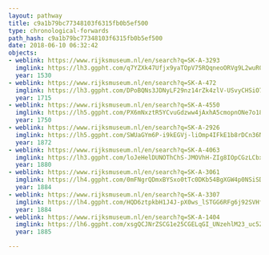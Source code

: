 ```yaml
---
layout: pathway
title: c9a1b79bc77348103f6315fb0b5ef500
type: chronological-forwards
path_hash: c9a1b79bc77348103f6315fb0b5ef500
date: 2018-06-10 06:32:42
objects:
- weblink: https://www.rijksmuseum.nl/en/search?q=SK-A-3293
  imglink: https://lh3.ggpht.com/q7YZXk47Ufjx9yaTOpV75RQqneoORVg9L2wuR0cRxKp0XltV2Qu9HrPQGMq17oIRgCOfX5Gm9c7-7lpzue58xssHNTA=s200
  year: 1530
- weblink: https://www.rijksmuseum.nl/en/search?q=SK-A-472
  imglink: https://lh3.ggpht.com/DPoBQNs3JDNyLF29nz14rZk4zlV-USvyCHSiO7jxECDc7wVd9OhPq5Ufcnr5pXj_VFEELiLBN49E5TadlKESHMLzIZk=s200
  year: 1715
- weblink: https://www.rijksmuseum.nl/en/search?q=SK-A-4550
  imglink: https://lh5.ggpht.com/PX6mNxztR5YCvuGdzww4jAxhA5cmopnONe7o18Es1yFIDZy1MW2u-_dhGaFGdb9cHl9PopKttMiFHbULoXXcN68JmA=s200
  year: 1750
- weblink: https://www.rijksmuseum.nl/en/search?q=SK-A-2926
  imglink: https://lh5.ggpht.com/SWUaGYm6P-i9kEGVj-liOmp4IFkE1b8rDCn36NGuI1Jv4ZuGTGVNcoKzCEDYGWBIfKkjEWHGvhseCxS2rT0ZXHI1cjL_=s200
  year: 1872
- weblink: https://www.rijksmuseum.nl/en/search?q=SK-A-4063
  imglink: https://lh3.ggpht.com/loJeHelDUNOThChS-JMOVhH-ZIg8IOpCGzLCbx3qchmaMVWqWbbVWMdFzZ4DYzKqJvsKVmKIp2av8KWxq16IDKysM3g=s200
  year: 1880
- weblink: https://www.rijksmuseum.nl/en/search?q=SK-A-3061
  imglink: https://lh4.ggpht.com/0mFNgrQDmxBYSxo0tTc0DKb54BgXGW4p0NSiSDa7g9kpm18SP-NaJAUqH9mSFNe4QcrRuhv2B5bG4nOfQ_l2pXc8fec=s200
  year: 1884
- weblink: https://www.rijksmuseum.nl/en/search?q=SK-A-3307
  imglink: https://lh4.ggpht.com/HQD6ztpkbH1J4J-pX0ws_lSTGG6RFg6j92SVHfiOsFUTZbuxXqOs6_wNpqOyhvS-k-4fM0p3pjXw4fpa69fXVUhNUhhN=s200
  year: 1884
- weblink: https://www.rijksmuseum.nl/en/search?q=SK-A-1404
  imglink: https://lh6.ggpht.com/xsgQCJNrZSCG1e25CGELqGI_UNzehlM23_uc5ZExYGxrQMHEarn7Kc828Tk7J5yg4lx23KVKRR-BsbxHcKgZDcBGFFw=s200
  year: 1885

---
```

